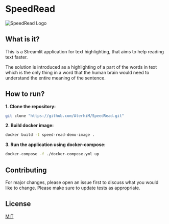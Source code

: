 # SpeedRead

![SpeedRead Logo](https://github.com/AterhiM/TextPointer/blob/main/app/pictures/speedread_logo.jpg)

## What is it?

This is a Streamlit application for text highlighting, that aims to help reading text faster.

The solution is introduced as a highlighting of a part of the words in text which is the only thing in a word that the human brain would need to understand the entire meaning of the sentence.


## How to run?

**1. Clone the repository:**

```bash
git clone "https://github.com/AterhiM/SpeedRead.git"
```

**2. Build docker image:**

```bash
docker build -t speed-read-demo-image .
```

**3. Run the application using docker-compose:**

```bash
docker-compose -f ./docker-compose.yml up
```

## Contributing

For major changes, please open an issue first to discuss what you would like to change. 
Please make sure to update tests as appropriate.

## License

[MIT](https://choosealicense.com/licenses/mit/)
